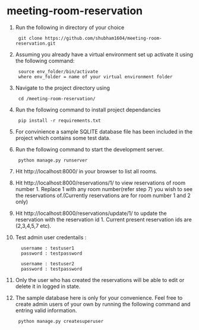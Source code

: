# meeting-room-reservation

1. Run the following in directory of your choice

        git clone https://github.com/shubham1604/meeting-room-reservation.git

2. Assuming you already have a virtual environment set up activate it using the following command:
    
        source env_folder/bin/activate
        where env_folder = name of your virtual environment folder 

3. Navigate to the project directory using 

        cd /meeting-room-reservation/

4. Run the following command to install project dependancies

        pip install -r requirements.txt

5. For convinience a sample SQLITE database file has been included in the project which contains some test data.  

6. Run the following command to start the development server. 
        
        python manage.py runserver

7. Hit http://localhost:8000/ in your browser to list all rooms.

8. Hit http://localhost:8000/reservations/1/ to view reservations of room number 1. Replace 1 with any room number(refer step 7) you wish to see the reservations of.(Currently reservations are for room number 1 and 2 only)

9. Hit http://localhost:8000/reservations/update/1/ to update the reservation with the reservation id 1. Current present reservation ids are (2,3,4,5,7 etc).

10. Test admin user credentails :

          username : testuser1
          password : testpassword
          
          username : testuser2
          password : testpassword

11. Only the user who has created the reservations will be able to edit or delete it in logged in state. 

12. The sample database here is only for your convenience. Feel free to create admin users of your own by running the following command and entring valid information.

         python manage.py createsuperuser

          
          
